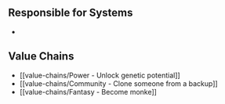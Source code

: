 ## Responsible for Systems
- 
## Value Chains
- [[value-chains/Power - Unlock genetic potential]]
- [[value-chains/Community - Clone someone from a backup]]
- [[value-chains/Fantasy - Become monke]]